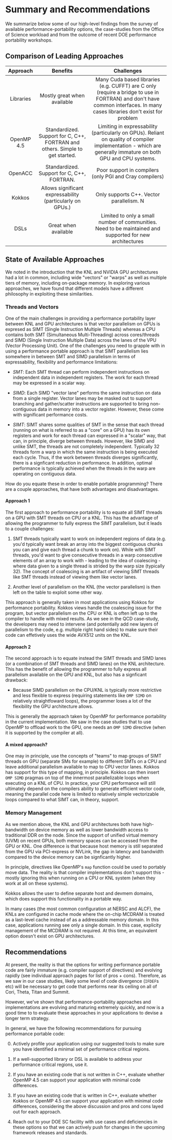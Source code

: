 # Summary and Recommendations

We summarize below some of our high-level findings from the survey of available performance-portability options, the case-studies from the Office of Science 
workload and from the outcome of recent DOE performance portability workshops.

## Comparison of Leading Approaches

|Approach|Benefits|Challenges|
|:------------:|:-------------------:|:------------:|
|Libraries  | Mostly great when available | Many Cuda based libraries (e.g. CUFFT) are C only (require a bridge to use in FORTRAN) and don't have common interfaces. In many cases libraries don't exist for problem |
|OpenMP 4.5 | Standardized. Support for C, C++, FORTRAN and others. Simple to get started. | Limiting in expressability (particularly on GPUs). Reliant on quality of compiler implementation - which are generally immature on both GPU and CPU systems. |
|OpenACC    | Standardized. Support for C, C++, FORTRAN. | Poor support in compilers (only PGI and Cray compilers) |
|Kokkos     | Allows significant expressability (particularly on GPUs.) | Only supports C++. Vector parallelism. N |
|DSLs       | Great when available | Limited to only a small number of communities. Need to be maintained and supported for new architectures |

## State of Available Approaches

We noted in the introduction that the KNL and NVIDIA GPU architectures had a lot in common, including wide "vectors" or "warps" as well as multiple tiers of 
memory, including on-package memory. In exploring various approaches, we have found that different models have a different philosophy in exploiting these 
similarities. 

### Threads and Vectors

One of the main challenges in providing a performance portability layer between KNL and GPU architectures is that vector parallelism on GPUs is expresed as 
SIMT (Single Instruction Multiple Threads) whereas a CPU contains both SMT (Simultaneous Multi-Threading) across cores/threads and SIMD (Single Instruction 
Multiple Data) across the lanes of the VPU (Vector Processing Unit). One of the challenges you need to grapple with in using a performance portable approach 
is that SIMT parallelism lies somewhere in between SMT and SIMD parallelism in terms of expressability, flexibility and performance limitations:

* *SMT*: Each SMT thread can perform independent instructions on independent data in independent registers. The work for each thread may be expressed in a 
scalar way.

* *SIMD*: Each SIMD "vector lane" performs the same instruction on data from a single register. Vector lanes may be masked out to support branching and 
gather/scatter instructions are supported to bring non-contiguous data in memory into a vector register. However, these come with significant performance 
costs.

* *SIMT*: SIMT shares some qualities of SMT in the sense that each thread (running on what is referred to as a "core" on a GPU) has its own registers and 
work for each thread
can expressed in a "scalar" way, that can, in principle, diverge between threads. However, like SIMD and unlike SMT, the threads are not completely 
independent. Typically 32 threads form a warp in which the same instruction is being executed each cycle. Thus, if the work between threads diverges 
significantly, there is a signficant reduction in performance. In addition, optimal performance is typically achieved when the threads in the warp are 
operating on contiguous data. 

How do you equate these in order to enable portable programming? There are a couple approaches, that have both advantages and disadvantages. 

#### Approach 1

The first approach to performance portability is to equate all SIMT threads on a GPU with SMT threads on CPU or a KNL. This has the advantage of allowing 
the programmer to fully express the SIMT parallelism, but it leads to a couple challenges:

1. SMT threads typically want to work on independent regions of data (e.g. you'd typically want break an array into the biggest contiguous chunks you can 
and give each thread a chunk to work on). While with SIMT threads, you'd want to give consecutive threads in a warp consecutive elements of an array to work 
with - leading to the idea of coalescing - where data given to a single thread is strided by the warp size (typically 32). The concept of coalescing is an 
artifact of viewing SIMT threads like SMT threads instead of viewing them like vector lanes. 

2. Another level of parallelism on the KNL (the vector parallelism) is then left on the table to exploit some other way.

This approach is generally taken in most applications using Kokkos for performance portability. Kokkos views handle the coalescing issue for 
the program, but vector parallelism on the CPU or KNL is often left up to the compiler to handle with mixed results. As we see in the QCD case-study, the 
developers may need to intervene (and potentially add new layers of parallelism to the code, e.g. multiple right hand sides) to make sure their code 
can effetively uses the wide AVX512 units on the KNL. 

#### Approach 2 

The second approach is to equate instead the SIMT threads and SIMD lanes (or a combination of SMT threads and SIMD lanes) on the KNL architecture. 
This 
has the benefit of allowing the programmer to fully express all parallelism available on the GPU and KNL, but also has a signficant drawback: 

* Because SIMD parallelism on the CPU/KNL is typically more restrictive and less flexible to express (requiring statements like `OMP SIMD` on relatively 
straightfoward loops), the programmer loses a lot of the flexibility the GPU architecture allows. 

This is generally the approach taken by OpenMP for performance portability in the current implementation. We saw in the case studies that to use OpenMP to 
offload work to the GPU, one needs an `OMP SIMD` directive (when it is supported by the compiler at all). 

#### A mixed approach?

One may in principle, use the concepts of "teams" to map groups of SIMT threads on GPU (separate SMs for example) to different SMTs on a CPU and leave 
additional 
parallelism available to map to CPU vector lanes. Kokkos has support for this type of mapping, in principle. Kokkos can then insert `OMP SIMD` 
pragmas on top of the innermost parallelizable loops when executing on a KNL of CPU. In practice, your CPU performance will still ultimately depend on the 
compilers ability to generate 
efficient vector code, meaning the parallel code here is limited to relatively simple vectorizable loops compared to what SIMT can, in theory, support.

### Memory Management

As we mention above, the KNL and GPU architectures both have high-bandwidth on device memory as well as lower bandwidth access to traditional DDR on the 
node. Since the support of unified virtual memory (UVM) on recent GPUs, both memory spaces can be accessed from the GPU or KNL. One difference is that 
because host memory is still separated from the GPU via PCI-express or NVLink, the gap in latency and bandwidth compared to the device memory can be 
signficantly higher. 

In principle, directives like OpenMP's `map` function could be used to portably move data. The reality is that compiler implementations don't support this - 
mostly ignoring this when running on a CPU or KNL system (when they work at all on these systems). 

Kokkos allows the user to define separate host and devmem domains, which does support this functionality in a portable way.

In many cases (the most common configuration at NERSC and ALCF), the KNLs are configured in cache mode where the on-chip MCDRAM is treated as a last-level 
cache instead of as a addressable memory domain. In this case, applications running see only a single domain. In this case, explicity management of the 
MCDRAM is not required. At this time, an equivalent option doesn't exist on GPU architectures.

## Recommendations

At present, the reality is that the options for writing performance portable code are fairly immature (e.g. compiler support of directives) and evolving 
rapidly (see individual approach pages 
for list of pros + cons). Therefore, as we saw in our case studies, likely some level of code divergence (`IFDEF`s etc) will be necessary to get code 
that 
performs
near its ceiling on all of Cori, Theta, Titan and Summit. 

However, we've shown that performance-portability approaches and implementations are evolving and maturing extremely quickly, and now is a good time to 
to evaluate these approaches in your applications to devise a longer term strategy. 

In general, we have the following recommendations for pursuing performance portable code:

0. Actively profile your application using our suggested tools to make sure you have identified a minimal set of performance critical regions. 

1. If a well-supported library or DSL is available to address your performance critical regions, use it.

2. If you have an existing code that is not written in C++, evaluate whether OpenMP 4.5 can support your application with minimal code differences.

3. If you have an existing code that is written in C++, evaluate whether Kokkos or OpenMP 4.5 can support your application with minimal code differences, 
considering the above discussion and pros and cons layed out for each approach. 

4. Reach out to your DOE SC facility with use cases and deficiencies in these options so that we can actively push for changes in the upcoming 
framework releases and standards.

